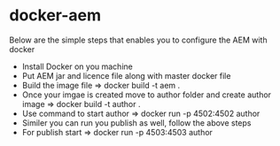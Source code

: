 # docker-aem
Below are the simple steps that enables you to configure the AEM  with docker
* Install Docker on you machine
* Put AEM jar and licence file along with master docker file
* Build the image file => docker build -t aem .
* Once your imgae is created move to author folder and create author image => docker build -t author .
* Use command to start author => docker run -p 4502:4502 author
* Similer you can run you publish as well, follow the above steps
* For publish start => docker run -p 4503:4503 author
